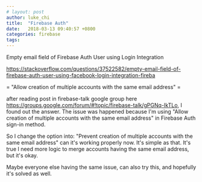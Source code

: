 ```yaml
---
# layout: post
author: luke_chi
title:  "Firebase Auth"
date:   2018-03-13 09:40:57 +0800
categories: firebase
tags: 
---
```


Empty email field of Firebase Auth User using Login Integration

<https://stackoverflow.com/questions/37522582/empty-email-field-of-firebase-auth-user-using-facebook-login-integration-fireba>

= "Allow creation of multiple accounts with the same email address" =

after reading post in firebase-talk google group here https://groups.google.com/forum/#!topic/firebase-talk/gPGNq-IkTLo, I found out the answer. The issue was happened because I'm using "Allow creation of multiple accounts with the same email address" in Firebase Auth sign-in method.

So I change the option into: "Prevent creation of multiple accounts with the same email address" can it's working properly now. It's simple as that. It's true I need more logic to merge accounts having the same email address, but it's okay.

Maybe everyone else having the same issue, can also try this, and hopefully it's solved as well.


